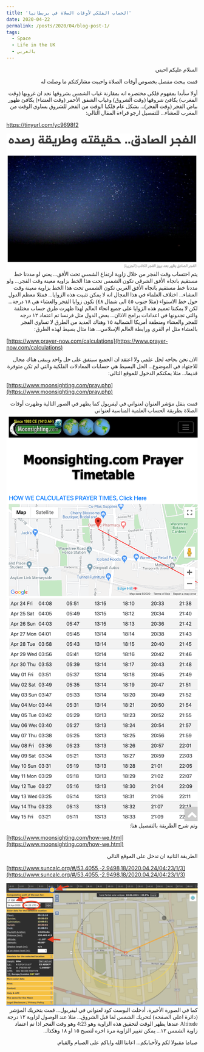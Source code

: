 ```yaml
---
title: 'الحساب الفلكي لأوقات الصلاة في بريطانيا'
date: 2020-04-22
permalink: /posts/2020/04/blog-post-1/
tags:
  - Space
  - Life in the UK
  - بالعربي
---
```

<div dir="rtl"><span style="font-family:Tahoma;">
السلام عليكم احبتي


قمت ببحث مفصل بخصوص أوقات الصلاة واحببت مشاركتكم ما وصلت له


أولا سأبدا بمفهوم فلكي مختصره انه بمقارنة غياب الشمس بشروقها نجد ان غروبها (وقت المغرب) يكافئ شروقها (وقت الشروق) وغياب الشفق الأحمر (وقت العشاء) يكافئ ظهور بياض الفجر (وقت الفجر)... بشكل عام فلكيا الوقت من الفجر للشروق يساوي الوقت من المغرب للعشاء... للتفصيل ارجو قراءة المقال التالي:

</span></div>

<https://tinyurl.com/yc9698f2>

<img src='/images/Aljazeera.png'>


<div dir="rtl"><span style="font-family:Tahoma;">
يتم احتساب وقت الفجر من خلال زاوية ارتفاع الشمس تحت الأفق... يعني لو مددنا خط مستقيم باتجاه الأفق الشرقي تكون الشمس تحت هذا الخط بزاوية معينة وقت الفجر... ولو مددنا خط مستقيم باتجاه الأفق الغربي تكون الشمس تحت هذا الخط بزاوية معينة وقت العشاء... اختلاف العلماء في هذا المجال انه لا يمكن تثبيت هذه الزوايا... فمثلا معظم الدول حول خط الاستواء (مثلا جنوب ٤٥ الى شمال ٤٨) تكون زوايا الفجر والعشاء هي ١٨ درجة... لكن لا يمكننا تعميم هذه الزوايا على جميع انحاء العالم لهذا ظهرت طرق حساب مختلفة والتي تجدونها في اعدادات برامج الاذان... بعض الدول مثل فرنسا تم اعتماد ١٢ درجه للفجر والعشاء ومنطقة أمريكا الشمالية ١٥ وهناك العديد من الطرق لا تساوي الفجر بالعشاء مثل ام القرى ورابطة العالم الإسلامي... هذا مثال بسيط لهذه الطرق:

</span></div>


[https://www.prayer-now.com/calculations](https://www.prayer-now.com/calculations)


<div dir="rtl"><span style="font-family:Tahoma;">
الان نحن بحاجه لحل علمي ولا اعتقد ان الجميع سيتفق على حل واحد ويبقى هناك مجال للاجتهاد في الموضوع... الحل البسيط هي حسابات المعادلات الفلكية والتي لم تكن متوفرة قديما... مثلا يمكنكم الدخول للموقع التالي:
</span></div>


[https://www.moonsighting.com/pray.php](https://www.moonsighting.com/pray.php)


<div dir="rtl"><span style="font-family:Tahoma;">
قمت بنقل مؤشر العنوان لعنواني في ليفربول كما يظهر في الصور التالية وظهرت أوقات الصلاة بطريقة الحساب العلمية المناسبة لعنواني 
</span></div>


<img src='/images/moonsighting.png'>


<img src='/images/moonsighting2.png'>

<div dir="rtl"><span style="font-family:Tahoma;">
وتم شرح الطريقة بالتفصيل هنا:
</span></div>


[https://www.moonsighting.com/how-we.html](https://www.moonsighting.com/how-we.html)


<div dir="rtl"><span style="font-family:Tahoma;">
الطريقة الثانية ان تدخل على الموقع التالي
</span></div>


[https://www.suncalc.org/#/53.4055,-2.9498,18/2020.04.24/04:23/1/3](https://www.suncalc.org/#/53.4055,-2.9498,18/2020.04.24/04:23/1/3)


<img src='/images/suncalc.png'>


<div dir="rtl"><span style="font-family:Tahoma;">
كما في الصورة الأخيرة، أدخلت البوست كود لعنواني في ليفربول... قمت بتحريك المؤشر (دائرة اعلى الصفحه)  لتحريك الشمس لما قبل الشروق... مثلا عند الوصول لزاوية ١٢ درجة Altitude عندها يظهر الوقت لتحقيق هذه الزاوية وهو 4:23 وهو وقت الفجر اذا تم اعتماد زاوية الشمس ١٢... يمكن تغيير الزاوية مرة اخره لتصبح ١٥ او ١٨ وهكذا...

صياما مقبولا لكم ولأحبابكم... اعاننا الله واياكم على الصيام والقيام.
</span></div>


